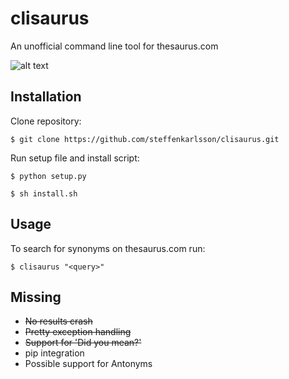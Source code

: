 # clisaurus
An unofficial command line tool for thesaurus.com

![alt text](https://github.com/steffenkarlsson/clisaurus/blob/master/example.png "Example of a clisaurus request and response")

## Installation
Clone repository:

    $ git clone https://github.com/steffenkarlsson/clisaurus.git

Run setup file and install script:

    $ python setup.py

    $ sh install.sh

## Usage
To search for synonyms on thesaurus.com run:

    $ clisaurus "<query>"

## Missing
* ~~No results crash~~
* ~~Pretty exception handling~~
* ~~Support for 'Did you mean?'~~
* pip integration
* Possible support for Antonyms
